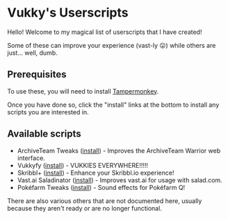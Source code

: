 # Vukky's Userscripts

Hello! Welcome to my magical list of userscripts that I have created!

Some of these can improve your experience (vast-ly 😛) while others are just... well, dumb.

## Prerequisites

To use these, you will need to install [Tampermonkey](https://tampermonkey.net).

Once you have done so, click the "install" links at the bottom to install any scripts you are interested in.

## Available scripts

* ArchiveTeam Tweaks ([install](https://raw.githubusercontent.com/Vukkyy/userscripts/main/archiveteamtweaks.user.js)) - Improves the ArchiveTeam Warrior web interface.
* Vukkyfy ([install](https://raw.githubusercontent.com/Vukkyy/userscripts/main/vastaisaladinator.user.js)) - VUKKIES EVERYWHERE!!!!!
* Skribbl+ ([install](https://github.com/Vukky123/userscripts/raw/main/skribbl/skribblplus.user.js)) - Enhance your Skribbl.io experience!
* Vast.ai Saladinator ([install](https://raw.githubusercontent.com/Vukkyy/userscripts/main/vastaisaladinator.user.js)) - Improves vast.ai for usage with salad.com.
* Pokéfarm Tweaks ([install](https://github.com/Vukky123/userscripts/raw/main/pokefarmtweaks.user.js)) - Sound effects for Pokéfarm Q!

There are also various others that are not documented here, usually because they aren't ready or are no longer functional.

